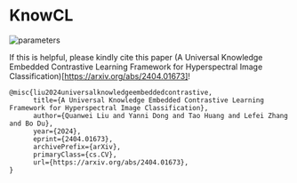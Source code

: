 # KnowCL



![parameters](https://github.com/quanweiliu/KnowCL/assets/34157627/801daa16-a37a-4a8b-8225-887085f41b3e)



If this is helpful, please kindly cite this paper (A Universal Knowledge Embedded Contrastive Learning Framework for Hyperspectral Image Classification)[https://arxiv.org/abs/2404.01673]!


```
@misc{liu2024universalknowledgeembeddedcontrastive,
      title={A Universal Knowledge Embedded Contrastive Learning Framework for Hyperspectral Image Classification}, 
      author={Quanwei Liu and Yanni Dong and Tao Huang and Lefei Zhang and Bo Du},
      year={2024},
      eprint={2404.01673},
      archivePrefix={arXiv},
      primaryClass={cs.CV},
      url={https://arxiv.org/abs/2404.01673}, 
}
```
